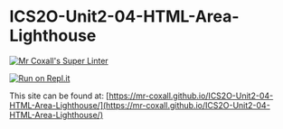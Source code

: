 # ICS2O-Unit2-04-HTML-Area-Lighthouse

[![Mr Coxall's Super Linter](https://github.com/Allen-Li-hub/ICS2O-Unit2-04-HTML-Area-Lighthouse/workflows/Mr%20Coxall's%20Super%20Linter/badge.svg)](https://github.com/Allen-Li-hub/ICS2O-Unit2-04-HTML-Area-Lighthouse/actions)

[![Run on Repl.it](https://repl.it/badge/github/Allen-Li-hub/ICS2O-Unit2-04-HTML-Area-Lighthouse)](https://repl.it/github/Allen-Li-hub/ICS2O-Unit2-04-HTML-Area-Lighthouse)

This site can be found at: [https://mr-coxall.github.io/ICS2O-Unit2-04-HTML-Area-Lighthouse/](https://mr-coxall.github.io/ICS2O-Unit2-04-HTML-Area-Lighthouse/)

